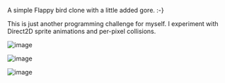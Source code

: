 A simple Flappy bird clone with a little added gore. :-}  

This is just another programming challenge for myself. I experiment with Direct2D sprite animations and per-pixel collisions.

![image](https://github.com/user-attachments/assets/6cfb1d81-5b14-4603-96c2-a36c98225d2b)

![image](https://github.com/user-attachments/assets/227cc05c-be67-40d2-abc1-47889564ebe5)

![image](https://github.com/user-attachments/assets/a62740b3-5792-440a-bded-a3cbf2781fea)
